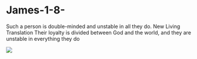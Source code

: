 # James-1-8-
Such a person is double-minded and unstable in all they do. New Living Translation Their loyalty is divided between God and the world, and they are unstable in everything they do


![](https://encrypted-tbn0.gstatic.com/images?q=tbn%3AANd9GcTzcql1LTUvaVWIcHUN_V5SZxcaamXrkbfMOA&usqp=CAU)
